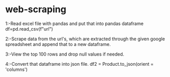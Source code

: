# web-scraping
1:-Read excel file with pandas and put that into pandas dataframe
  df=pd.read_csv(f"url")
  
2:-Scrape data from the url's, which are extracted through the given google spreadsheet and append that to a new dataframe.

3:-View the top 100 rows and drop null values if needed.

4:-Convert that dataframe into json file.
df2 = Product.to_json(orient = 'columns')
